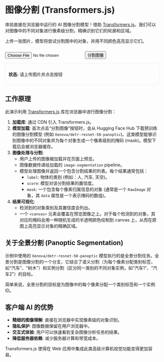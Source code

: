 # 图像分割 (Transformers.js)

体验直接在浏览器中运行的 AI 图像分割模型！借助 [Transformers.js](https://huggingface.co/docs/transformers.js/index)，我们可以对图像中的不同对象进行像素级分割，精确识别它们的轮廓和区域。

上传一张图片，模型将尝试分割图中的对象，并用不同颜色高亮显示它们。

<div class="ai-interactive-area">
  <input type="file" id="segmentation-image-upload" accept="image/*">
  <div id="segmentation-output" style="margin-top: 10px; position: relative; display: inline-block;">
    <img id="segmentation-image-preview" src="#" alt="Image preview" style="max-width: 100%; max-height: 400px; display: none;"/>
    <!-- Canvas for drawing segmentation masks -->
    <canvas id="segmentation-canvas" style="position: absolute; top: 0; left: 0; opacity: 0.7;"></canvas>
  </div>
  <button id="segment-image-button" style="margin-top: 10px;">分割图像</button>
  <div id="segmentation-status" style="margin-top: 15px; padding: 10px; border: 1px solid #eee; border-radius: 5px;">
    <p><strong>状态:</strong> <span id="segmentation-status-message">请上传图片并点击按钮</span></p>
    <ul id="segmented-objects-list"></ul>
  </div>
</div>

<script type="module">
  // 使用 ES 模块导入 Transformers.js
  import { pipeline, env } from 'https://cdn.jsdelivr.net/npm/@xenova/transformers@2.17.1';

  // 配置 Transformers.js
  env.allowLocalModels = false; 
  env.useBrowserCache = true;  

  const imageUpload = document.getElementById('segmentation-image-upload');
  const imagePreview = document.getElementById('segmentation-image-preview');
  const segmentButton = document.getElementById('segment-image-button');
  const statusMessage = document.getElementById('segmentation-status-message');
  const segmentedObjectsList = document.getElementById('segmented-objects-list');
  const canvas = document.getElementById('segmentation-canvas');
  const ctx = canvas.getContext('2d');

  let segmenter = null;
  let currentImageUrl = null;

  // Helper function to generate random colors for masks
  function getRandomColor() {
    const r = Math.floor(Math.random() * 200); // Avoid too dark/light colors
    const g = Math.floor(Math.random() * 200);
    const b = Math.floor(Math.random() * 200);
    return `rgba(${r},${g},${b},0.6)`; // Semi-transparent
  }

  imageUpload.addEventListener('change', function(event) {
    if (event.target.files && event.target.files[0]) {
      const reader = new FileReader();
      reader.onload = function(e) {
        imagePreview.src = e.target.result;
        imagePreview.style.display = 'block';
        currentImageUrl = e.target.result;
        ctx.clearRect(0, 0, canvas.width, canvas.height);
        segmentedObjectsList.innerHTML = '';
        statusMessage.textContent = "图片已加载，准备分割";
      }
      reader.readAsDataURL(event.target.files[0]);
    }
  });

  segmentButton.addEventListener('click', async () => {
    if (!currentImageUrl) {
      statusMessage.textContent = "请先上传一张图片。";
      return;
    }

    segmentButton.disabled = true;
    segmentButton.textContent = "正在加载模型并分割...";
    statusMessage.textContent = "处理中...";
    segmentedObjectsList.innerHTML = '';
    ctx.clearRect(0, 0, canvas.width, canvas.height);

    try {
      if (!segmenter) {
        statusMessage.textContent = "首次加载图像分割模型 (可能需要一些时间)...";
        // 使用 Xenova/detr-resnet-50-panoptic 进行图像分割 (全景分割)
        segmenter = await pipeline('image-segmentation', 'Xenova/detr-resnet-50-panoptic', {
          progress_callback: (progress) => {
            statusMessage.textContent = `模型加载中: ${progress.file} (${Math.round(progress.progress)}%)`;
          }
        });
        statusMessage.textContent = "模型加载完毕!";
      }
      
      const output = await segmenter(currentImageUrl, {
        threshold: 0.9, // 置信度阈值
        // mask_threshold: 0.5 // 用于二值化掩码的阈值
      });
      
      statusMessage.textContent = `分割完成，检测到 ${output.length} 个区域。`;

      canvas.width = imagePreview.clientWidth;
      canvas.height = imagePreview.clientHeight;
      
      // output 结构: [{ score: float, label: str, mask: RawImage }, ...]
      if (output && output.length > 0) {
        output.forEach(async (result) => {
          const { label, score, mask } = result;
          
          if (mask && mask.data && mask.width && mask.height) {
            const color = getRandomColor();
            ctx.fillStyle = color;
            
            // 创建一个临时的 canvas 来处理和缩放掩码
            const maskCanvas = document.createElement('canvas');
            const maskCtx = maskCanvas.getContext('2d');
            maskCanvas.width = mask.width;
            maskCanvas.height = mask.height;
            
            const imageData = maskCtx.createImageData(mask.width, mask.height);
            // 将一维的 mask.data (值为0或1) 转换为 RGBA ImageData
            // 对于分割任务，mask.data 通常是二值化的 (0 或 255)
            for (let i = 0; i < mask.data.length; ++i) {
                const pixelValue = mask.data[i]; // 0 or 1 (or 0 to 255)
                // If mask data is 0 or 1, scale to 0 or 255
                const intensity = (pixelValue > 0.5) ? 255 : 0; 
                imageData.data[i * 4] = intensity;     // R
                imageData.data[i * 4 + 1] = intensity; // G
                imageData.data[i * 4 + 2] = intensity; // B
                imageData.data[i * 4 + 3] = intensity; // Alpha (fully opaque if part of mask)
            }
            maskCtx.putImageData(imageData, 0, 0);

            // 将掩码绘制到主 canvas 上，缩放到预览图像大小
            // ctx.globalCompositeOperation = 'source-over'; // default
            // Draw the mask from the temp canvas to the main canvas, scaled.
            ctx.drawImage(maskCanvas, 0, 0, canvas.width, canvas.height);

            // 使用 globalCompositeOperation 来实现颜色叠加
            // Create a colored overlay using the mask
            ctx.globalCompositeOperation = 'source-in';
            ctx.fillRect(0, 0, canvas.width, canvas.height);
            ctx.globalCompositeOperation = 'destination-over'; // Reset for next mask

          }

          const li = document.createElement('li');
          li.textContent = `${label}: ${score.toFixed(3)}`;
          segmentedObjectsList.appendChild(li);
        });
         // After drawing all masks, draw the original image again underneath everything.
         // This ensures parts not covered by any mask remain visible.
         // And also that the opacity of masks is applied correctly over the image.
        ctx.globalCompositeOperation = 'destination-over';
        ctx.drawImage(imagePreview, 0, 0, canvas.width, canvas.height);
        ctx.globalCompositeOperation = 'source-over'; // Reset for future drawings

      } else {
        statusMessage.textContent = "未检测到可分割区域或置信度过低。";
      }

    } catch (error) {
      console.error('图像分割出错:', error);
      statusMessage.textContent = '错误: ' + error.message;
    } finally {
      segmentButton.disabled = false;
      segmentButton.textContent = "分割图像";
    }
  });
</script>

## 工作原理

此演示利用 [Transformers.js](https://huggingface.co/docs/transformers.js/index) 库在浏览器中进行图像分割：

1.  **加载库**: 通过 CDN 引入 Transformers.js。
2.  **模型加载**: 首次点击“分割图像”按钮时，会从 Hugging Face Hub 下载预训练的图像分割模型 (例如 `Xenova/detr-resnet-50-panoptic`)。这类模型能够识别图像中的不同对象并为每个对象生成一个像素级别的掩码 (mask)。模型下载后会被浏览器缓存。
3.  **图像处理与分割**:
    *   用户上传的图像被加载并在页面上预览。
    *   图像数据传递给加载的 `image-segmentation` pipeline。
    *   模型处理图像并返回一个包含分割结果的列表。每个结果通常包括：
        *   `label`: 物体的类别 (例如：人, 汽车, 天空)。
        *   `score`: 模型对该分割结果的置信度。
        *   `mask`: 一个包含每个像素归属信息的对象 (通常是一个 `RawImage` 对象，其 `data` 属性是一个表示掩码的数组)。
4.  **结果可视化**:
    *   检测到的对象类别及其置信度会列出。
    *   一个 `<canvas>` 元素会覆盖在预览图像之上。对于每个检测到的对象，其对应的掩码会用一种随机生成的半透明颜色绘制到 canvas 上，从而在原图上高亮显示对象的精确区域。

## 关于全景分割 (Panoptic Segmentation)

示例中使用的 `Xenova/detr-resnet-50-panoptic` 模型执行的是全景分割任务。全景分割是图像分割的一个分支，它结合了语义分割（为每个像素分配类别标签，如“汽车”、“树木”）和实例分割（区分同一类别的不同对象实例，如“汽车1”、“汽车2”）的目标。

简单来说，全景分割的目标是为图像中的每个像素分配一个类别标签和一个实例ID。

## 客户端 AI 的优势

*   **精细的图像理解**: 直接在浏览器中实现像素级的对象识别。
*   **隐私保护**: 图像数据保留在用户浏览器中。
*   **交互式体验**: 用户可以快速看到复杂图像分析任务的结果。
*   **降低服务器依赖**: 减少服务器计算和带宽成本。

Transformers.js 使得在 Web 应用中集成此类高级计算机视觉功能变得更加容易。

